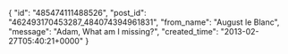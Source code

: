  {
   "id": "485474111488526",
   "post_id": "462493170453287_484074394961831",
   "from_name": "August le Blanc",
   "message": "Adam,  What am I missing?",
   "created_time": "2013-02-27T05:40:21+0000"
 }
